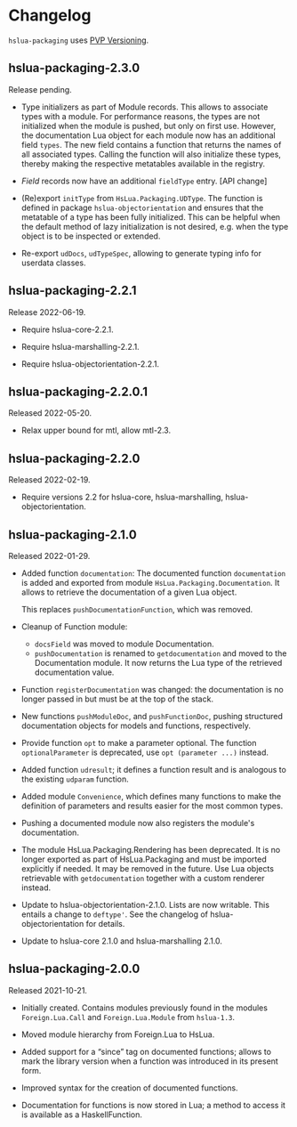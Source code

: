 # Changelog

`hslua-packaging` uses [PVP Versioning][].

## hslua-packaging-2.3.0

Release pending.

-   Type initializers as part of Module records. This allows to
    associate types with a module. For performance reasons, the
    types are not initialized when the module is pushed, but only
    on first use. However, the documentation Lua object for each
    module now has an additional field `types`. The new field
    contains a function that returns the names of all associated
    types. Calling the function will also initialize these types,
    thereby making the respective metatables available in the
    registry.

-   *Field* records now have an additional `fieldType` entry.
    \[API change\]

-   (Re)export `initType` from `HsLua.Packaging.UDType`. The
    function is defined in package `hslua-objectorientation` and
    ensures that the metatable of a type has been fully
    initialized. This can be helpful when the default method of
    lazy initialization is not desired, e.g. when the type object
    is to be inspected or extended.

-   Re-export `udDocs`, `udTypeSpec`, allowing to generate typing
    info for userdata classes.

## hslua-packaging-2.2.1

Release 2022-06-19.

-   Require hslua-core-2.2.1.

-   Require hslua-marshalling-2.2.1.

-   Require hslua-objectorientation-2.2.1.

## hslua-packaging-2.2.0.1

Released 2022-05-20.

-   Relax upper bound for mtl, allow mtl-2.3.

## hslua-packaging-2.2.0

Released 2022-02-19.

-   Require versions 2.2 for hslua-core, hslua-marshalling,
    hslua-objectorientation.

## hslua-packaging-2.1.0

Released 2022-01-29.

-   Added function `documentation`: The documented function
    `documentation` is added and exported from module
    `HsLua.Packaging.Documentation`. It allows to retrieve the
    documentation of a given Lua object.

    This replaces `pushDocumentationFunction`, which was removed.

-   Cleanup of Function module:

    -   `docsField` was moved to module Documentation.
    -   `pushDocumentation` is renamed to `getdocumentation` and
        moved to the Documentation module. It now returns the Lua
        type of the retrieved documentation value.

-   Function `registerDocumentation` was changed: the documentation
    is no longer passed in but must be at the top of the stack.

-   New functions `pushModuleDoc`, and `pushFunctionDoc`, pushing
    structured documentation objects for models and functions,
    respectively.

-   Provide function `opt` to make a parameter optional. The
    function `optionalParameter` is deprecated, use `opt
    (parameter ...)` instead.

-   Added function `udresult`; it defines a function result and is
    analogous to the existing `udparam` function.

-   Added module `Convenience`, which defines many functions to
    make the definition of parameters and results easier for
    the most common types.

-   Pushing a documented module now also registers the module's
    documentation.

-   The module HsLua.Packaging.Rendering has been deprecated. It
    is no longer exported as part of HsLua.Packaging and must be
    imported explicitly if needed. It may be removed in the
    future. Use Lua objects retrievable with `getdocumentation`
    together with a custom renderer instead.

-   Update to hslua-objectorientation-2.1.0. Lists are now
    writable. This entails a change to `deftype'`. See the
    changelog of hslua-objectorientation for details.

-   Update to hslua-core 2.1.0 and hslua-marshalling 2.1.0.

## hslua-packaging-2.0.0

Released 2021-10-21.

-   Initially created. Contains modules previously found in the
    modules `Foreign.Lua.Call` and `Foreign.Lua.Module` from
    `hslua-1.3`.

-   Moved module hierarchy from Foreign.Lua to HsLua.

-   Added support for a “since” tag on documented functions;
    allows to mark the library version when a function was
    introduced in its present form.

-   Improved syntax for the creation of documented functions.

-   Documentation for functions is now stored in Lua; a method to
    access it is available as a HaskellFunction.

  [PVP Versioning]: https://pvp.haskell.org
